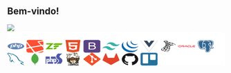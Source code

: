 ## Bem-vindo!

<div>
    <a href="https://github.com/asathler">
        <img height="180em" src="https://github-readme-stats.vercel.app/api?username=asathler&theme=merko&show_icons=true&include_all_commits=true&count_private=true&locale=pt-Br" />
        <!--
        <img height="180em" src="https://github-readme-stats.vercel.app/api/top-langs/?username=asathler&theme=merko&layout=compact&langs_count=8&locale=pt-Br" />
        -->
    </a>
</div>

<div>
</div>

<div style="display: inline_block; background-color: white;">
    <br />
    <!-- Linguagens -->
    <img align="center" title="PHP" height="30" width="40" src="https://raw.githubusercontent.com/devicons/devicon/master/icons/php/php-plain.svg" />
    <img align="center" title="Laravel" height="30" width="40" src="https://raw.githubusercontent.com/devicons/devicon/master/icons/laravel/laravel-plain.svg" />
    <img align="center" title="Zend" height="30" width="40" src="https://raw.githubusercontent.com/devicons/devicon/master/icons/zend/zend-plain.svg" />
    <img align="center" title="HTML" height="30" width="40" src="https://raw.githubusercontent.com/devicons/devicon/master/icons/html5/html5-plain.svg" />
    <img align="center" title="Bootstrap css" height="30" width="40" src="https://raw.githubusercontent.com/devicons/devicon/master/icons/bootstrap/bootstrap-plain.svg" />
    <img align="center" title="Tailwind css" height="30" width="40" src="https://raw.githubusercontent.com/devicons/devicon/master/icons/tailwindcss/tailwindcss-plain.svg" />
    <img align="center" title="jQuery" height="30" width="40" src="https://raw.githubusercontent.com/devicons/devicon/master/icons/jquery/jquery-plain.svg" />
    <img align="center" title="VueJs" height="30" width="40" src="https://raw.githubusercontent.com/devicons/devicon/master/icons/vuejs/vuejs-plain.svg" />
    <!-- Bancos -->
    <img align="center" title="MS Sql Server" height="30" width="40" src="https://raw.githubusercontent.com/devicons/devicon/master/icons/microsoftsqlserver/microsoftsqlserver-plain.svg" />
    <img align="center" title="Oracle" height="30" width="40" src="https://raw.githubusercontent.com/devicons/devicon/master/icons/oracle/oracle-original.svg" />
    <img align="center" title="Postgres" height="30" width="40" src="https://raw.githubusercontent.com/devicons/devicon/master/icons/postgresql/postgresql-plain.svg" />
    <img align="center" title="MySql" height="30" width="40" src="https://raw.githubusercontent.com/devicons/devicon/master/icons/mysql/mysql-plain.svg" />
    <img align="center" title="MongoDB" height="30" width="40" src="https://raw.githubusercontent.com/devicons/devicon/master/icons/mongodb/mongodb-plain.svg" />
    <!-- Ferramentas -->
    <img align="center" title="PHPStorm" height="30" width="40" src="https://raw.githubusercontent.com/devicons/devicon/master/icons/phpstorm/phpstorm-plain.svg" />
    <img align="center" title="Composer" height="30" width="40" src="https://raw.githubusercontent.com/devicons/devicon/master/icons/composer/composer-original.svg" />
    <img align="center" title="Git" height="30" width="40" src="https://raw.githubusercontent.com/devicons/devicon/master/icons/git/git-plain.svg" />
    <img align="center" title="GitLab" height="30" width="40" src="https://raw.githubusercontent.com/devicons/devicon/master/icons/gitlab/gitlab-plain.svg" />
    <img align="center" title="GitHub" height="30" width="40" src="https://raw.githubusercontent.com/devicons/devicon/master/icons/github/github-original.svg" />
    <img align="center" title="Trello" height="30" width="40" src="https://raw.githubusercontent.com/devicons/devicon/master/icons/trello/trello-plain.svg" />
</div>
